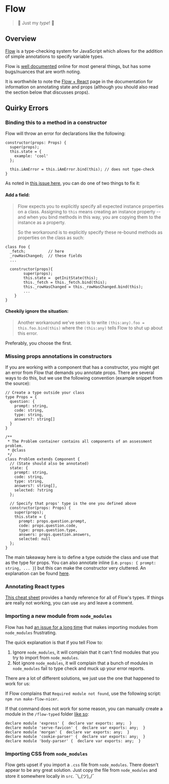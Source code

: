 # Flow
> :hibiscus: Just my *type*! :hibiscus:

## Overview
[Flow](https://flow.org/) is a type-checking system for JavaScript which allows for the addition of simple annotations to specify variable types.

Flow is [well documented](https://flow.org/en/docs/) online for most general things, but has some bugs/nuances that are worth noting.

It is worthwhile to note the [Flow + React](https://flow.org/en/docs/frameworks/react/) page in the documentation for information on annotating state and props (although you should also read the section below that discusses props).

## Quirky Errors
### Binding this to a method in a constructor
Flow will throw an error for declarations like the following:
```
constructor(props: Props) {
  super(props);
  this.state = {
    example: 'cool'
  };

  this.iAmError = this.iAmError.bind(this); // does not type-check
}
```

As noted in [this issue here](https://github.com/facebook/flow/issues/1397), you can do one of two things to fix it:

#### Add a field:

> Flow expects you to explicitly specify all expected instance properties on a class. Assigning to `this` means creating an instance property -- and when you bind methods in this way, you are copying them to the instance as a property.
>
> So the workaround is to explicitly specify these re-bound methods as properties on the class as such:

```
class Foo {
  _fetch;          // here
  _rowHasChanged;  // these fields
  ...

  constructor(props){
        super(props);
        this.state =  getInitState(this);
        this._fetch = this._fetch.bind(this);
        this._rowHasChanged = this._rowHasChanged.bind(this);
        ...
    }
}
```

#### Cheekily ignore the situation:

> Another workaround we've seen is to write `(this:any).foo = this.foo.bind(this)` where the `(this:any)` tells Flow to shut up about this error.

Preferably, you choose the first.

### Missing props annotations in constructors
If you are working with a component that has a constructor, you might get an error from Flow that demands you annotate props. There are several ways to do this, but we use the following convention (example snippet from the source):

```
// Create a type outside your class
type Props = {
  question: {
    prompt: string,
    code: string,
    type: string,
    answers?: string[]
  }
}

/**
 * The Problem container contains all components of an assessment problem.
 * @class
 */
class Problem extends Component {
  // (State should also be annotated)
  state: {
    prompt: string,
    code: string,
    type: string,
    answers?: string[],
    selected: ?string
  };

  // Specify that props' type is the one you defined above
  constructor(props: Props) {
    super(props);
    this.state = {
      prompt: props.question.prompt,
      code: props.question.code,
      type: props.question.type,
      answers: props.question.answers,
      selected: null
  };
}
```
The main takeaway here is to define a type outside the class and use that as the type for props. You can also annotate inline (i.e. `props: { prompt: string, ... }`) but this can make the constructor very cluttered. An explanation can be found [here](https://github.com/facebook/flow/issues/1694#issuecomment-238259947).

### Annotating React types
[This cheat sheet](https://www.saltycrane.com/blog/2016/06/flow-type-cheat-sheet/#lib/react.js) provides a handy reference for all of Flow's types. If things are really not working, you can use `any` and leave a comment.

### Importing a new module from `node_modules`
Flow has had [an issue for a long time](https://github.com/facebook/flow/issues/869) that makes importing modules from `node_modules` frustrating.

The quick explanation is that if you tell Flow to:

1. Ignore `node_modules`, it will complain that it can't find modules that you try to import from `node_modules`.
2. Not ignore `node_modules`, it will complain that a bunch of modules in `node_modules` fail to type check and muck up your error reports.

There are a lot of different solutions, we just use the one that happened to work for us:

If Flow complains that `Required module not found`, use the following script:
`npm run make-flow-nicer`.

If that command does not work for some reason, you can manually create a module in the `/flow-typed` folder [like so](https://github.com/facebook/flow/issues/869#issuecomment-256643823):
```
declare module 'express' {  declare var exports: any;  }
declare module 'serve-favicon' {  declare var exports: any;  }
declare module 'morgan' {  declare var exports: any;  }
declare module 'cookie-parser' {  declare var exports: any;  }
declare module 'body-parser' {  declare var exports: any;  }
```

### Importing CSS from `node_modules`
Flow gets upset if you import a `.css` file from `node_modules`. There doesn't appear to be any great solution. Just copy the file from `node_modules` and store it somewhere locally in `src`. ¯\\\_(ツ)_/¯
